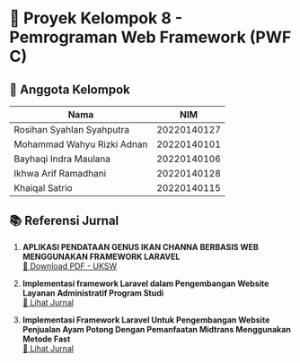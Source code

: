 # 📘 Proyek Kelompok 8 - Pemrograman Web Framework (PWF C)

## 👥 Anggota Kelompok
| Nama                          | NIM         |
|-------------------------------|-------------|
| Rosihan Syahlan Syahputra     | 20220140127 |
| Mohammad Wahyu Rizki Adnan    | 20220140101 |
| Bayhaqi Indra Maulana         | 20220140106 |
| Ikhwa Arif Ramadhani          | 20220140128 |
| Khaiqal Satrio                | 20220140115 |

## 📚 Referensi Jurnal
1. **APLIKASI PENDATAAN GENUS IKAN CHANNA BERBASIS WEB MENGGUNAKAN FRAMEWORK LARAVEL**  
   [🔗 Download PDF - UKSW](https://ejournal.uksw.edu/itexplore/article/download/10306/2669)

2. **Implementasi framework Laravel dalam Pengembangan Website Layanan Administratif Program Studi**  
   [🔗 Lihat Jurnal](https://ejurnal.ung.ac.id/index.php/jji/article/view/27803)

3. **Implementasi Framework Laravel Untuk Pengembangan Website Penjualan Ayam Potong Dengan Pemanfaatan Midtrans Menggunakan Metode Fast**  
   [🔗 Lihat Jurnal](https://ejournal.sisfokomtek.org/index.php/jikom/article/view/2920)




